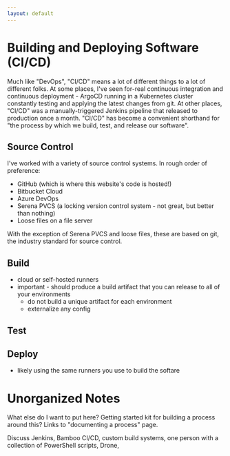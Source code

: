 ```yaml
---
layout: default
---
```



# Building and Deploying Software (CI/CD)

Much like "DevOps", "CI/CD" means a lot of different things to a lot of different folks. At some places, I've seen for-real continuous integration and continuous deployment - ArgoCD running in a Kubernetes cluster constantly testing and applying the latest changes from git. At other places, "CI/CD" was a manually-triggered Jenkins pipeline that released to production once a month. "CI/CD" has become a convenient shorthand for "the process by which we build, test, and release our software". 

## Source Control

I've worked with a variety of source control systems. In rough order of preference:
 - GitHub (which is where this website's code is hosted!)
 - Bitbucket Cloud
 - Azure DevOps
 - Serena PVCS (a locking version control system - not great, but better than nothing)
 - Loose files on a file server

With the exception of Serena PVCS and loose files, these are based on git, the industry standard for source control. 

## Build

 - cloud or self-hosted runners
 - important - should produce a build artifact that you can release to all of your environments
	- do not build a unique artifact for each environment
	- externalize any config

## Test

## Deploy

 - likely using the same runners you use to build the softare

# Unorganized Notes

What else do I want to put here? Getting started kit for building a process around this? Links to "documenting a process" page. 

Discuss Jenkins, Bamboo CI/CD, custom build systems, one person with a collection of PowerShell scripts, Drone, 
